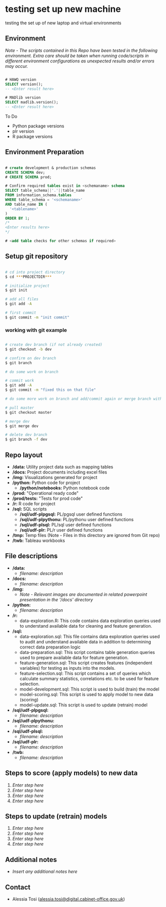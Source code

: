 # testing set up new machine

testing the set up of new laptop and virtual environments


## Environment

*Note - The scripts contained in this Repo have been tested in the following
environment. Extra care should be taken when running code/scripts in different
environment configurations as unexpected results and/or errors may occur.*

```sql

# HAWQ version
SELECT version();
-- <Enter result here>

# MADlib version
SELECT madlib.version();
-- <Enter result here>

```

To Do
* Python package versions
* plr version
* R package versions


## Environment Preparation

``` sql

# create development & production schemas
CREATE SCHEMA dev;
# CREATE SCHEMA prod;

# Confirm required tables exist in <schemaname> schema
SELECT table_schema||'.'||table_name
FROM information_schema.tables
WHERE table_schema = '<schemaname>'
AND table_name IN (
  '<tablename>'
)
ORDER BY 1;
/*
<Enter results here>
*/

# <add table checks for other schemas if required>
```


## Setup git repository
```bash

# cd into project directory
$ cd ***PROJECTDIR***

# initialize project
$ git init

# add all files
$ git add -A

# first commit
$ git commit -m "init commit"

```

### working with git example
```bash

# create dev branch (if not already created)
$ git checkout -b dev

# confirm on dev branch
$ git branch

# do some work on branch

# commit work
$ git add -A
$ git commit -m "fixed this on that file"

# do some more work on branch and add/commit again or merge branch with master

# pull master
$ git checkout master

# merge dev
$ git merge dev

# delete dev branch
$ git branch -f dev

```

## Repo layout

* **/data:** Utility project data such as mapping tables
* **/docs:** Project documents including excel files
* **/img:** Visualizations generated for project
* **/python:** Python code for project
  * **/python/notebooks:** Python notebook code
* **/prod:** "Operational ready code"
* **/prod/tests:**  "Tests for prod code"
* **/r:** R code for project
* **/sql:** SQL scripts
  * **/sql/udf-plpgsql:** PL/pgsql user defined functions
  * **/sql/udf-plpythonu:** PL/pythonu user defined functions
  * **/sql/udf-plsql:** PL/sql user defined functions
  * **/sql/udf-plr:** PL/r user defined functions
* **/tmp:** Temp files (Note - Files in this directory are ignored from Git repo)
* **/twb:** Tableau workbooks


## File descriptions

* **/data:**
  * *filename: description*
* **/docs:**
  * *filename: description*
* **/img:**
  * *Note - Relevant images are documented in related powerpoint presentation in
    the '/docs' directory*
* **/python:**
  * *filename: description*
* **/r:**
  * data-exploration.R: This code contains data exploration queries used
    to understand available data for cleaning and feature generation.
* **/sql:**
  * data-exploration.sql: This file contains data exploration queries used to
    audit and understand available data in addition to determining correct data
    preparation logic
  * data-preparation.sql:  This script contains table generation queries
    used to prepare available data for feature generation.
  * feature-generation.sql: This script creates features (independent
    variables) for testing as inputs into the models.
  * feature-selection.sql: This script contains a set of queries which
    calculate summary statistics, correlations etc. to be used for feature
    selection.
  * model-development.sql: This script is used to build (train) the model
  * model-scoring.sql: This script is used to apply model to new data (scoring)
  * model-update.sql: This script is used to update (retrain) model
* **/sql/udf-plpgsql:**
  * *filename: description*
* **/sql/udf-plpythonu:**
  * *filename: description*
* **/sql/udf-plsql:**
  * *filename: description*
* **/sql/udf-plr:**
  * *filename: description*
* **/twb:**
  * *filename: description*


## Steps to score (apply models) to new data

1. *Enter step here*
2. *Enter step here*
3. *Enter step here*
4. *Enter step here*


## Steps to update (retrain) models

1. *Enter step here*
2. *Enter step here*
3. *Enter step here*
4. *Enter step here*


## Additional notes

* *Insert any additional notes here*

## Contact

* Alessia Tosi (alessia.tosi@digital.cabinet-office.gov.uk)
